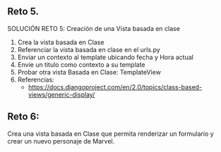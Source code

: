 ## Reto 5.
SOLUCIÓN RETO 5: Creación de una Vista basada en clase

1. Crea la vista basada en Clase
2. Referenciar la vista basada en clase en el urls.py
3. Enviar un contexto al template ubicando fecha y Hora actual
4. Envíe un titulo como contexto a su template
5. Probar otra vista Basada en Clase: TemplateView
6. Referencias:
    - https://docs.djangoproject.com/en/2.0/topics/class-based-views/generic-display/

## Reto 6:
Crea una vista basada en Clase que permita renderizar un formulario y crear un nuevo
personaje de Marvel.
